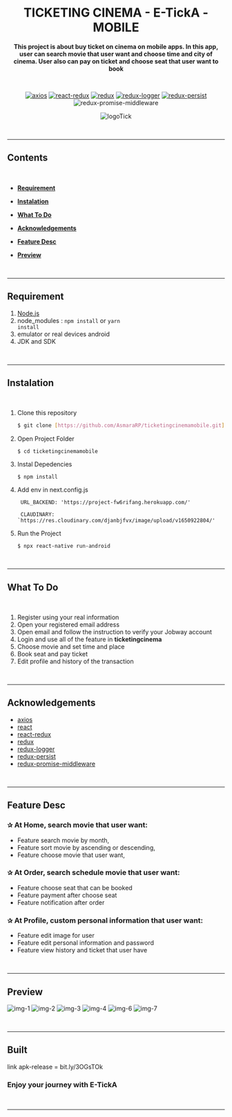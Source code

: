 # <h1 align="center">**TICKETING CINEMA - E-TickA - MOBILE**</h1>

<center>

<p><b>This project is about buy ticket on cinema on mobile apps. In this app, user can search movie that user want and choose time and city of cinema. User also can pay on ticket and choose seat that user want to book</b></p>

</center>
<br/>
<center>

[![axios](https://img.shields.io/npm/v/axios?label=axios)](https://axios-http.com/docs/intro)
[![react-redux](https://img.shields.io/npm/v/react-redux?label=react-redux)](https://react-redux.js.org/)
[![redux](https://img.shields.io/npm/v/redux?label=redux)](https://redux.js.org/)
[![redux-logger](https://img.shields.io/npm/v/redux-logger?label=redux-logger)](https://www.npmjs.com/package/redux-logger)
[![redux-persist](https://img.shields.io/npm/v/redux-persist?label=redux-persist)](https://www.npmjs.com/package/redux-persist)
![redux-promise-middleware](https://img.shields.io/npm/v/redux-promise-middleware?label=redux-promise-middleware)
 
 ![logoTick](https://user-images.githubusercontent.com/95269946/175872940-b99f0f5f-0b43-4951-80ee-48e3fc686d60.png)


</center>

<br/>
<hr/>

<!-- <span style='font-size:20px;'>&#128204;</span> -->

## **Contents**

<br/>

- [**Requirement**](#requirement)

- [**Instalation**](#instalation)

- [**What To Do**](#what-to-do)

- [**Acknowledgements**](#acknowledgements)

- [**Feature Desc**](#feature-desc)

- [**Preview**](#preview)


<br/>
<hr/>

## **Requirement**

1. [Node.js](https://nodejs.org/en/download/)
2. node_modules : <code>npm install</code> or <code>yarn install</code>
3. emulator or real devices android
4. JDK and SDK

<br/>
<hr/>

## **Instalation**

<br/>

1. Clone this repository

   ```bash
   $ git clone [https://github.com/AsmaraRP/ticketingcinemamobile.git]
   ```

2. Open Project Folder

   ```
   $ cd ticketingcinemamobile
   ```

3. Instal Depedencies

   ```
   $ npm install
   ```

4. Add env in next.config.js

   ```
    URL_BACKEND: 'https://project-fw6rifang.herokuapp.com/'

    CLAUDINARY: `https://res.cloudinary.com/djanbjfvx/image/upload/v1650922804/'

   ```

5. Run the Project
   ```
   $ npx react-native run-android
   ```

<br/>
<hr/>

## **What To Do**

<br/>

1. Register using your real information
2. Open your registered email address
3. Open email and follow the instruction to verify your Jobway account
4. Login and use all of the feature in **ticketingcinema**
5. Choose movie and set time and place
6. Book seat and pay ticket
8. Edit profile and history of the transaction

<br/>
<hr/>

## **Acknowledgements**

- [axios](https://axios-http.com/docs/intro)
- [react](https://reactjs.org/)
- [react-redux](https://react-redux.js.org/)
- [redux](https://redux.js.org/)
- [redux-logger](https://www.npmjs.com/package/redux-logger)
- [redux-persist](https://www.npmjs.com/package/redux-persist)
- [redux-promise-middleware](https://www.npmjs.com/package/redux-promise-middleware)

<br/>
<hr/>

## **Feature Desc**

### <span style='font-size:15px;'>&#10032;</span> At Home, search movie that user want:

- Feature search movie by month,
- Feature sort movie by ascending or descending,
- Feature choose movie that user want,

### <span style='font-size:15px;'>&#10032;</span> At Order, search schedule movie that user want:

- Feature choose seat that can be booked
- Feature payment after choose seat
- Feature notification after order

### <span style='font-size:15px;'>&#10032;</span> At Profile, custom personal information that user want:

- Feature edit image for user
- Feature edit personal information and password
- Feature view history and ticket that user have

<br/>
<hr/>

## **Preview**
![img-1](https://user-images.githubusercontent.com/95269946/175877801-b6b1d7f3-cfc7-47ad-8765-9caa709cc4ae.png)
![img-2](https://user-images.githubusercontent.com/95269946/175877809-d19fb229-c068-42f5-bae0-92742d22832a.png)
![img-3](https://user-images.githubusercontent.com/95269946/175877816-715a83ad-7330-483d-be64-d16faed43006.png)
![img-4](https://user-images.githubusercontent.com/95269946/175877817-d88949f2-55dd-4acb-a82b-895da12c7709.png)
![img-6](https://user-images.githubusercontent.com/95269946/175877826-cf4441ef-caa4-4f9d-9029-12eba23724aa.png)
![img-7](https://user-images.githubusercontent.com/95269946/175877833-c2842248-d231-48fc-a2ed-1ac15fb21795.png)


<br/>
<hr/>

## **Built**
link apk-release = bit.ly/3OGsTOk
### **Enjoy your journey with E-TickA**

<br/>
<hr/>

